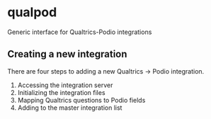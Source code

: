 # qualpod
Generic interface for Qualtrics-Podio integrations

## Creating a new integration

There are four steps to adding a new Qualtrics -> Podio integration.

1. Accessing the integration server
2. Initializing the integration files
3. Mapping Qualtrics questions to Podio fields
4. Adding to the master integration list

###

